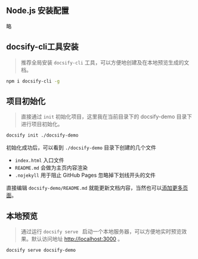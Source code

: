 ## Node.js 安装配置

略

## docsify-cli工具安装

> 推荐全局安装 `docsify-cli` 工具，可以方便地创建及在本地预览生成的文档。

``` bash
npm i docsify-cli -g
```

## 项目初始化

> 直接通过 `init` 初始化项目，这里我在当前目录下的 docsify-demo 目录下进行项目初始化。

``` bash
docsify init ./docsify-demo
```

初始化成功后，可以看到 `./docsify-demo` 目录下创建的几个文件

- `index.html` 入口文件
- `README.md` 会做为主页内容渲染
- `.nojekyll` 用于阻止 GitHub Pages 忽略掉下划线开头的文件

直接编辑 `docsify-demo/README.md` 就能更新文档内容，当然也可以[添加更多页面](https://docsify.js.org/#/zh-cn/more-pages)。



## 本地预览

> 通过运行 `docsify serve ` 启动一个本地服务器，可以方便地实时预览效果。默认访问地址 [http://localhost:3000](http://localhost:3000/) 。

``` bash
docsify serve docsify-demo
```


